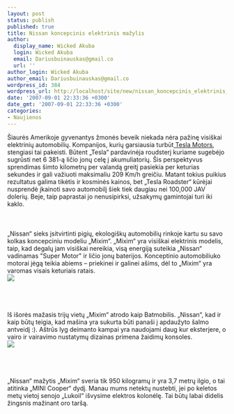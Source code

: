 ```yaml
---
layout: post
status: publish
published: true
title: Nissan koncepcinis elektrinis mažylis
author:
  display_name: Wicked Akuba
  login: Wicked Akuba
  email: Dariusbuinauskas@gmail.co
  url: ''
author_login: Wicked Akuba
author_email: Dariusbuinauskas@gmail.co
wordpress_id: 384
wordpress_url: http://localhost/site/new/nissan_koncepcinis_elektrinis_mazylis/
date: '2007-09-01 22:33:36 +0300'
date_gmt: '2007-09-01 22:33:36 +0300'
categories:
- Naujienos
---
```

<p>Šiaurės Amerikoje gyvenantys žmonės beveik niekada nėra pažinę visiškai elektrinių automobilių. Kompanijos, kurių garsiausia turbūt<a class="ns" href=" http://www.teslamotors.com"> Tesla Motors</a>, stengiasi tai pakeisti.  Būtent „Tesla“ pardavinėja roudsterį kuriame sugebėjo sugrūsti net 6 381-ą ličio jonų celę į akumuliatorių. Šis perspektyvus sprendimas šimto kilometrų per valandą greitį pasiekia per keturias sekundes ir gali važiuoti maksimaliu 209 Km/h greičiu. Matant tokius puikius rezultatus galima tikėtis ir kosminės kainos, bet „Tesla Roadster“ kūrėjai nusprendė įkainoti savo automobilį šiek tiek daugiau nei 100,000 JAV dolerių. Beje, taip paprastai jo nenusipirksi, užsakymų gamintojai turi iki kaklo.<br />
<br><br />
<br>„Nissan“ sieks įsitvirtinti pigių, ekologiškų automobilių rinkoje kartu su savo kolkas koncepciniu modeliu „Mixim“.  „Mixim“ yra visiškai elektrinis modelis, taip, kad degalų jam visiškai nereikia, visą energiją suteikia  „Nissan“ vadinamas &quot;Super Motor&quot; ir ličio jonų baterijos. Konceptinio automobiliuko motorai jėgą teikia abiems – priekinei ir galinei ašims, dėl to „Mixim“ yra varomas visais keturiais ratais.<br><img src="http://img407.imageshack.us/img407/3466/5823largemixim1ty9.jpg"><br><br />
<br><br />
<br>Iš išorės mažasis trijų vietų „Mixim“ atrodo kaip Batmobilis. „Nissan“, kad ir kaip būtų teigia, kad mašina yra sukurta būti panaši į apdaužyto šalmo antveidį :). Aštrūs lyg deimanto kampai yra naudojami daug kur eksterjere, o vairo ir vairavimo nustatymų dizainas primena žaidimų konsoles.<br><img src="http://img252.imageshack.us/img252/109/5824largemixim2jt2.jpg"><br><br />
<br><br />
<br>„Nissan“ mažytis „Mixim“ sveria tik 950 kilogramų ir yra 3,7 metrų ilgio, o tai atitinka „MINI Cooper“ dydį. Manau mums netektų nustebti, jei po keletos metų vietoj senojo „Lukoil“ išvysime elektros kolonėlę. Tai būtų labai didelis žingsnis mažinant oro taršą.<br />
<br></p>
